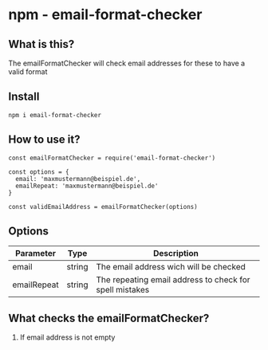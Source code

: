 # npm - email-format-checker

## What is this?
The emailFormatChecker will check email addresses for these to have a valid format

## Install
```
npm i email-format-checker
```

## How to use it?

```
const emailFormatChecker = require('email-format-checker')

const options = {
  email: 'maxmustermann@beispiel.de',
  emailRepeat: 'maxmustermann@beispiel.de'
}

const validEmailAddress = emailFormatChecker(options)
```

## Options

| Parameter   | Type   | Description                                             |
| ------------| -------| --------------------------------------------------------|
| email       | string | The email address wich will be checked                  |
| emailRepeat | string | The repeating email address to check for spell mistakes |

## What checks the emailFormatChecker?

1. If email address is not empty